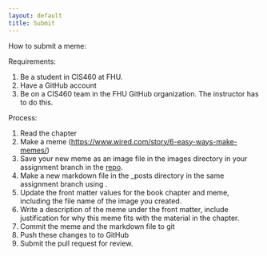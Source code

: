 ```yaml
---
layout: default
title: Submit
---
```

How to submit a meme:

Requirements:
1. Be a student in CIS460 at FHU.
2. Have a GitHub account
3. Be on a CIS460 team in the FHU GitHub organization. The instructor has to do this.

Process:
1. Read the chapter
2. Make a meme (https://www.wired.com/story/6-easy-ways-make-memes/)
3. Save your new meme as an image file in the images directory in your assignment branch in the [repo](https://github.com/FHU/2023-os-memes).
4. Make a new markdown file in the _posts directory in the same assignment branch using .
5. Update the front matter values for the book chapter and meme, including the file name of the image you created.
6. Write a description of the meme under the front matter, include justification for why this meme fits with the material in the chapter.
7. Commit the meme and the markdown file to git
8. Push these changes to to GitHub
9. Submit the pull request for review.
